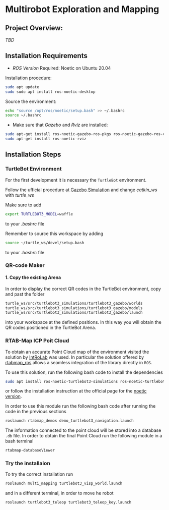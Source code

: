 # Multirobot Exploration and Mapping

## Project Overview:

_TBD_

## Installation Requirements

- _ROS Version_ Required: Noetic on Ubuntu 20.04

Installation procedure:

```bash
sudo apt update
sudo sudo apt install ros-noetic-desktop
```

Source the environment:

```bash
echo "source /opt/ros/noetic/setup.bash" >> ~/.bashrc
source ~/.bashrc
```
- Make sure that _Gazebo_ and _Rviz_ are installed:

```bash
sudo apt-get install ros-noetic-gazebo-ros-pkgs ros-noetic-gazebo-ros-control
sudo apt-get install ros-noetic-rviz
```

## Installation Steps

### TurtleBot Environment

For the first development it is necessary the `TurtleBot` environment.

Follow the ufficial procedure at [Gazebo Simulation](https://emanual.robotis.com/docs/en/platform/turtlebot3/simulation/#gazebo-simulation) and change _catkin_ws_ with _turtle_ws_

Make sure to add

```bash
export TURTLEBOT3_MODEL=waffle
```

to your _.bashrc_ file

Remember to source this workspace by adding

```bash
source ~/turtle_ws/devel/setup.bash
```

to your _.bashrc_ file


### QR-code Maker

#### 1. Copy the existing Arena

In order to display the correct QR codes in the TurtleBot environment, copy and past the folder

```bash
turtle_ws/src/turtlebot3_simulations/turtlebot3_gazebo/worlds
turtle_ws/src/turtlebot3_simulations/turtlebot3_gazebo/models
turtle_ws/src/turtlebot3_simulations/turtlebot3_gazebo/launch
```

into your workspace at the defined positions. In this way you will obtain the QR codes positioned in the TurtleBot Arena.


### RTAB-Map ICP Poit Cloud

To obtain an accurate Point Cloud map of the environment visited the solution by [IntRoLab](https://github.com/introlab) was used. In particular the solution offered by [rtabmap_ros](https://github.com/introlab/rtabmap_ros) allows a seamless integration of the library directly in `ROS`.

To use this solution, run the following bash code to install the dependencies
```bash
sudo apt install ros-noetic-turtlebot3-simulations ros-noetic-turtlebot3-navigation ros-noetic-dwa-local-planner
```
or follow the installation instruction at the official page for the [noetic version](https://github.com/introlab/rtabmap_ros/tree/noetic-devel).

In order to use this module run the following bash code after running the code in the previous sections

```bash
roslaunch rtabmap_demos demo_turtlebot3_navigation.launch
```

The information connected to the point cloud will be stored into a database `.db` file. In order to obtain the final Point Cloud run the following module in a bash terminal 

```bash
rtabmap-databaseViewer
```

### Try the installaion

To try the correct installation run

```bash
roslaunch multi_mapping turtlebot3_visp_world.launch
```

and in a different terminal, in order to move he robot

```bash
roslaunch turtlebot3_teleop turtlebot3_teleop_key.launch
```